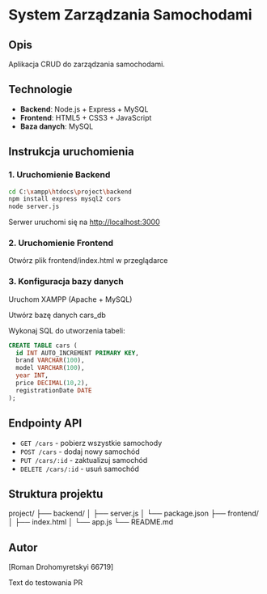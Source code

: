 # System Zarządzania Samochodami

## Opis
Aplikacja CRUD do zarządzania samochodami.

## Technologie
- **Backend**: Node.js + Express + MySQL
- **Frontend**: HTML5 + CSS3 + JavaScript
- **Baza danych**: MySQL

## Instrukcja uruchomienia

### 1. Uruchomienie Backend
```bash
cd C:\xampp\htdocs\project\backend
npm install express mysql2 cors
node server.js
```

Serwer uruchomi się na [http://localhost:3000](http://localhost:3000)

### 2. Uruchomienie Frontend
Otwórz plik frontend/index.html w przeglądarce

### 3. Konfiguracja bazy danych
Uruchom XAMPP (Apache + MySQL)

Utwórz bazę danych cars_db

Wykonaj SQL do utworzenia tabeli:
```sql
CREATE TABLE cars (
  id INT AUTO_INCREMENT PRIMARY KEY,
  brand VARCHAR(100),
  model VARCHAR(100),
  year INT,
  price DECIMAL(10,2),
  registrationDate DATE
);
```

## Endpointy API
- `GET /cars` - pobierz wszystkie samochody
- `POST /cars` - dodaj nowy samochód
- `PUT /cars/:id` - zaktualizuj samochód
- `DELETE /cars/:id` - usuń samochód



## Struktura projektu

project/
├── backend/
│   ├── server.js
│   └── package.json
├── frontend/
│   ├── index.html
│   └── app.js
└── README.md


## Autor
[Roman Drohomyretskyi 66719]


Text do testowania PR

